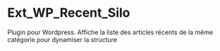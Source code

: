 # Ext_WP_Recent_Silo
Plugin pour Wordpress. Affiche la liste des articles récents de la même catégorie pour dynamiser la structure
